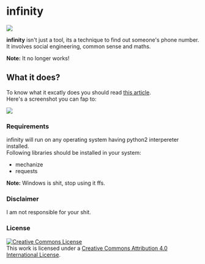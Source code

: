 # infinity
<img src='https://i.imgur.com/oFNWkl7.png' />

<b>infinity</b> isn't just a tool, its a technique to find out someone's phone number.
It involves social engineering, common sense and maths.<br>

**Note:** It no longer works!

## What it does?
To know what it excatly does you should read <a href=https://teamultimate.in/find-phone-number-facebook/>this article</a>.<br>
Here's a screenshot you can fap to:

<img src='https://i.imgur.com/XUFgBqx.png' />

### Requirements
infinity will run on any operating system having python2 interpereter installed.<br>
Following libraries should be installed in your system:
  - mechanize
  - requests

<b>Note:</b> Windows is shit, stop using it ffs.

### Disclaimer
I am not responsible for your shit.

### License
<a rel="license" href="http://creativecommons.org/licenses/by/4.0/"><img alt="Creative Commons License" style="border-width:0" src="https://i.creativecommons.org/l/by/4.0/80x15.png" /></a><br />This work is licensed under a <a rel="license" href="http://creativecommons.org/licenses/by/4.0/">Creative Commons Attribution 4.0 International License</a>.
